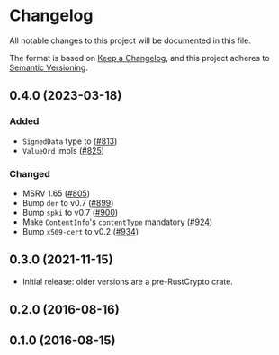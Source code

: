 # Changelog
All notable changes to this project will be documented in this file.

The format is based on [Keep a Changelog](https://keepachangelog.com/en/1.0.0/),
and this project adheres to [Semantic Versioning](https://semver.org/spec/v2.0.0.html).

## 0.4.0 (2023-03-18)
### Added
- `SignedData` type to ([#813])
- `ValueOrd` impls ([#825])

### Changed
- MSRV 1.65 ([#805])
- Bump `der` to v0.7 ([#899])
- Bump `spki` to v0.7 ([#900])
- Make `ContentInfo`'s `contentType` mandatory ([#924])
- Bump `x509-cert` to v0.2 ([#934])

[#805]: https://github.com/RustCrypto/formats/pull/805
[#813]: https://github.com/RustCrypto/formats/pull/813
[#825]: https://github.com/RustCrypto/formats/pull/825
[#899]: https://github.com/RustCrypto/formats/pull/899
[#900]: https://github.com/RustCrypto/formats/pull/900
[#924]: https://github.com/RustCrypto/formats/pull/924
[#934]: https://github.com/RustCrypto/formats/pull/934

## 0.3.0 (2021-11-15)
- Initial release: older versions are a pre-RustCrypto crate.

## 0.2.0 (2016-08-16)

## 0.1.0 (2016-08-15)

